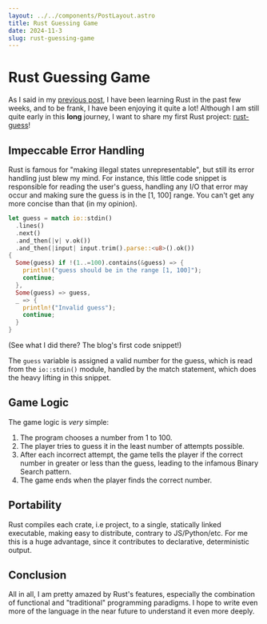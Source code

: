```yaml
---
layout: ../../components/PostLayout.astro
title: Rust Guessing Game
date: 2024-11-3
slug: rust-guessing-game
---
```


# Rust Guessing Game

As I said in my [previous post](/blog/learning-rust), I have been learning Rust in the past few weeks, and to be frank, I have been enjoying it quite a lot! Although I am still quite early in this **long** journey, I want to share my first Rust project: [rust-guess](https://github.com/kostaskoukos/rust-guess)!

## Impeccable Error Handling

Rust is famous for "making illegal states unrepresentable", but still its error handling just blew my mind. For instance, this little code snippet is responsible for reading the user's guess, handling any I/O that error may occur and making sure the guess is in the [1, 100] range. You can't get any more concise than that (in my opinion).

```rust
let guess = match io::stdin()
  .lines()
  .next()
  .and_then(|v| v.ok())
  .and_then(|input| input.trim().parse::<u8>().ok())
{
  Some(guess) if !(1..=100).contains(&guess) => {
    println!("guess should be in the range [1, 100]");
    continue;
  },
  Some(guess) => guess,
  _ => {
    println!("Invalid guess");
    continue;
  }
}
```

(See what I did there? The blog's first code snippet!)

The `guess` variable is assigned a valid number for the guess, which is read from the `io::stdin()` module, handled by the match statement, which does the heavy lifting in this snippet.

## Game Logic

The game logic is _very_ simple:

1. The program chooses a number from 1 to 100.
2. The player tries to guess it in the least number of attempts possible.
3. After each incorrect attempt, the game tells the player if the correct number in greater or less than the guess, leading to the infamous Binary Search pattern.
4. The game ends when the player finds the correct number.

## Portability

Rust compiles each crate, i.e project, to a single, statically linked executable, making easy to distribute, contrary to JS/Python/etc. For me this is a huge advantage, since it contributes to declarative, deterministic output.

## Conclusion

All in all, I am pretty amazed by Rust's features, especially the combination of functional and "traditional" programming paradigms. I hope to write even more of the language in the near future to understand it even more deeply.
